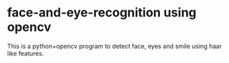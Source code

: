 # face-and-eye-recognition using opencv

This is a python+opencv program to detect face, eyes and smile using haar like features.
